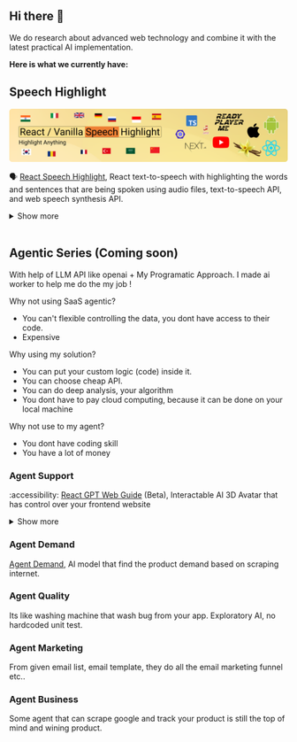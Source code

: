 ## Hi there 👋

We do research about advanced web technology and combine it with the latest practical AI implementation.

**Here is what we currently have:**

## Speech Highlight

[![Text To Speech Javascript](https://raw.githubusercontent.com/albirrkarim/react-speech-highlight-demo/main/img/banner.png)](https://github.com/albirrkarim/react-speech-highlight-demo)

:speaking_head: [React Speech Highlight](https://github.com/albirrkarim/react-speech-highlight-demo), React text-to-speech with highlighting the words and sentences that are being spoken using audio files, text-to-speech API, and web speech synthesis API.

<details>

<summary>Show more</summary>

<br/>

**What you got**

After you pay you will be invited inside my private repo and stay inside for 1 year to receive any updates.

### The Web Version (React and Vanilla js) ($120 USD)

- [The demo website (Next js based)](https://github.com/Web-XR-AI-lab/demo-website-react-speech-highlight)
- [The package repo (React Speech Highlight)](https://github.com/Web-XR-AI-lab/react-speech-highlight)
- [The package repo (Vanilla Speech Highlight)](https://github.com/Web-XR-AI-lab/vanilla-speech-highlight)

### The Mobile App Version (React Native) ($150 USD)

- [The Demo App source code based on React Native CLI](https://github.com/Web-XR-AI-lab/react-native-speech-highlight-cli-version) (Ready) ([Try demo android app](https://github.com/albirrkarim/react-speech-highlight-demo?tab=readme-ov-file#react-native-speech-highlight))

### Backend Server for Advanced Features

- [Python server ($20)](https://github.com/Web-XR-AI-lab/rshl_python_helper)
  
Contains: YouTube relation transcript highlight, Video auto-generate transcript, Streaming TTS

- [Node js server ($20)](https://github.com/Web-XR-AI-lab/rshl_node)

Contains: Backenify LLM engines

</details>

<br/>

## Agentic Series (Coming soon)

With help of LLM API like openai + My Programatic Approach. I made ai worker to help me do the my job !

Why not using SaaS agentic?
- You can't flexible controlling the data, you dont have access to their code.
- Expensive
  
Why using my solution?
- You can put your custom logic (code) inside it.
- You can choose cheap API.
- You can do deep analysis, your algorithm
- You dont have to pay cloud computing, because it can be done on your local machine

Why not use to my agent?
- You dont have coding skill
- You have a lot of money

### Agent Support

:accessibility: [React GPT Web Guide](https://github.com/albirrkarim/react-gpt-web-guide-docs) (Beta), Interactable AI 3D Avatar that has control over your frontend website

<details>

<summary>Show more</summary>

<br/>

[React GPT Web Guide](https://github.com/albirrkarim/react-gpt-web-guide-docs) ($100) + React Speech Highlight(~~$94~~)($40) = $140 USD

**What you got**

- [The demo website (Next js based)](https://github.com/Web-XR-AI-lab/demo-website-gpt-web-guide)
- All the private repo web version of [React Speech Highlight](#the-web-version-react-and-vanilla-js)

</details>

### Agent Demand

[Agent Demand](https://github.com/Web-XR-AI-lab/agent-demand), AI model that find the product demand based on scraping internet.

### Agent Quality

Its like washing machine that wash bug from your app. Exploratory AI, no hardcoded unit test.

### Agent Marketing

From given email list, email template, they do all the email marketing funnel etc..

### Agent Business

Some agent that can scrape google and track your product is still the top of mind and wining product. 


